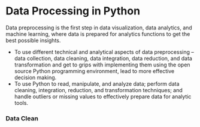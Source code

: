 # Data Processing in Python
Data preprocessing is the first step in data visualization, data analytics, and machine learning, where data is prepared for analytics functions to get the best possible insights. 

* To use different technical and analytical aspects of data preprocessing – data collection, data cleaning, data integration, data reduction, and data transformation and get to grips with implementing them using the open source Python programming environment, lead to more effective decision making. 
* To use Python to read, manipulate, and analyze data; perform data cleaning, integration, reduction, and transformation techniques; and handle outliers or missing values to effectively prepare data for analytic tools.

### Data Clean

